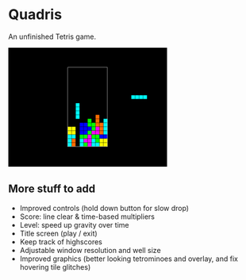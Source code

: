 # Quadris

An unfinished Tetris game.

<img src="Quadris.png" width="320">

## More stuff to add

- Improved controls (hold down button for slow drop)
- Score: line clear & time-based multipliers
- Level: speed up gravity over time
- Title screen (play / exit)
- Keep track of highscores
- Adjustable window resolution and well size
- Improved graphics (better looking tetrominoes and overlay, and fix hovering tile glitches)
